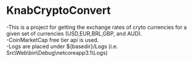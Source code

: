 # KnabCryptoConvert
-This is a project for getting the exchange rates of cryto currencies for a given set of currencies (USD,EUR,BRL,GBP, and AUD).  
-CoinMarketCap free tier api is used.  
-Logs are placed under ${basedir}/Logs (i.e. Src\Web\bin\Debug\netcoreapp3.1\Logs)

